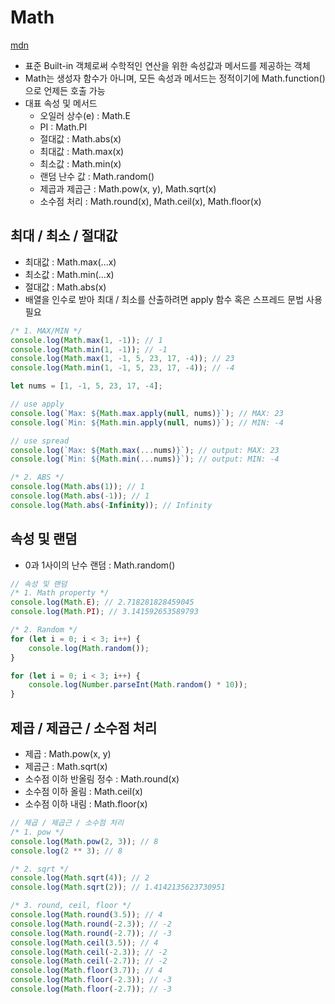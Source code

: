 # Math

[mdn](https://developer.mozilla.org/ko/docs/Web/JavaScript/Reference/Global_Objects/Math)

- 표준 Built-in 객체로써 수학적인 연산을 위한 속성값과 메서드를 제공하는 객체
- Math는 생성자 함수가 아니며, 모든 속성과 메서드는 정적이기에 Math.function()으로 언제든 호출 가능
- 대표 속성 및 메서드
    - 오일러 상수(e) : Math.E
    - PI : Math.PI
    - 절대값 : Math.abs(x)
    - 최대값 : Math.max(x)
    - 최소값 : Math.min(x)
    - 랜덤 난수 값 : Math.random()
    - 제곱과 제곱근 : Math.pow(x, y), Math.sqrt(x)
    - 소수점 처리 : Math.round(x), Math.ceil(x), Math.floor(x)

## 최대 / 최소 / 절대값

- 최대값 : Math.max(...x)
- 최소값 : Math.min(...x)
- 절대값 : Math.abs(x)
- 배열을 인수로 받아 최대 / 최소를 산출하려면 apply 함수 혹은 스프레드 문법 사용 필요

```jsx
/* 1. MAX/MIN */
console.log(Math.max(1, -1)); // 1
console.log(Math.min(1, -1)); // -1
console.log(Math.max(1, -1, 5, 23, 17, -4)); // 23
console.log(Math.min(1, -1, 5, 23, 17, -4)); // -4

let nums = [1, -1, 5, 23, 17, -4]; 

// use apply
console.log(`Max: ${Math.max.apply(null, nums)}`); // MAX: 23 
console.log(`Min: ${Math.min.apply(null, nums)}`); // MIN: -4 

// use spread
console.log(`Max: ${Math.max(...nums)}`); // output: MAX: 23 
console.log(`Min: ${Math.min(...nums)}`); // output: MIN: -4

/* 2. ABS */
console.log(Math.abs(1)); // 1
console.log(Math.abs(-1)); // 1
console.log(Math.abs(-Infinity)); // Infinity
```

## 속성 및 랜덤

- 0과 1사이의 난수 랜덤 : Math.random()

```jsx
// 속성 및 랜덤
/* 1. Math property */
console.log(Math.E); // 2.718281828459045
console.log(Math.PI); // 3.141592653589793

/* 2. Random */
for (let i = 0; i < 3; i++) { 
	console.log(Math.random());
}

for (let i = 0; i < 3; i++) {
	console.log(Number.parseInt(Math.random() * 10)); 
}
```

## 제곱 / 제곱근 / 소수점 처리

- 제곱 : Math.pow(x, y)
- 제곱근 : Math.sqrt(x)
- 소수점 이하 반올림 정수 : Math.round(x)
- 소수점 이하 올림 : Math.ceil(x)
- 소수점 이하 내림 : Math.floor(x)

```jsx
// 제곱 / 제곱근 / 소수점 처리
/* 1. pow */
console.log(Math.pow(2, 3)); // 8 
console.log(2 ** 3); // 8

/* 2. sqrt */
console.log(Math.sqrt(4)); // 2
console.log(Math.sqrt(2)); // 1.4142135623730951 

/* 3. round, ceil, floor */
console.log(Math.round(3.5)); // 4
console.log(Math.round(-2.3)); // -2
console.log(Math.round(-2.7)); // -3
console.log(Math.ceil(3.5)); // 4
console.log(Math.ceil(-2.3)); // -2
console.log(Math.ceil(-2.7)); // -2
console.log(Math.floor(3.7)); // 4
console.log(Math.floor(-2.3)); // -3
console.log(Math.floor(-2.7)); // -3
```
